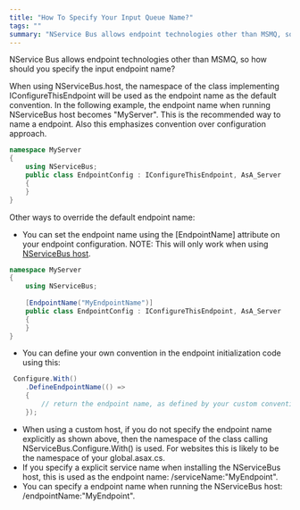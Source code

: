 ```yaml
---
title: "How To Specify Your Input Queue Name?"
tags: ""
summary: "NService Bus allows endpoint technologies other than MSMQ, so how should you specify the input endpoint name?"
---
```


NService Bus allows endpoint technologies other than MSMQ, so how should you specify the input endpoint name?

When using NServiceBus.host, the namespace of the class implementing IConfigureThisEndpoint will be used as the endpoint name as the default convention. In the following example, the endpoint name when running NServiceBus host becomes "MyServer". This is the recommended way to name a endpoint. Also this emphasizes convention over configuration approach.


```C#
namespace MyServer
{
    using NServiceBus;
    public class EndpointConfig : IConfigureThisEndpoint, AsA_Server
    {
    }
}
```

 Other ways to override the default endpoint name:

-   You can set the endpoint name using the [EndpointName] attribute on
    your endpoint configuration. NOTE: This will only work when using
    [NServiceBus host](the-nservicebus-host.md).
    
```C#
namespace MyServer
{
    using NServiceBus;
    
    [EndpointName("MyEndpointName")]
    public class EndpointConfig : IConfigureThisEndpoint, AsA_Server
    {
    }
}
```


-   You can define your own convention in the endpoint initialization
    code using this:
    
```C#
 Configure.With()
    .DefineEndpointName(() =>
    {
        // return the endpoint name, as defined by your custom convention
    });
```


-   When using a custom host, if you do not specify the endpoint name
    explicitly as shown above, then the namespace of the class calling
    NServiceBus.Configure.With() is used. For websites this is likely to
    be the namespace of your global.asax.cs.
-   If you specify a explicit service name when installing the
    NServiceBus host, this is used as the endpoint name:
    /serviceName:"MyEndpoint".
-   You can specify a endpoint name when running the NServiceBus host:
    /endpointName:"MyEndpoint".


